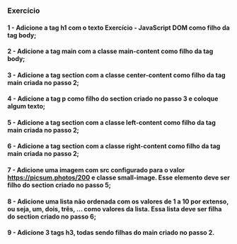 ### Exercício

#### 1 - Adicione a tag h1 com o texto Exercício - JavaScript DOM como filho da tag body;
#### 2 - Adicione a tag main com a classe main-content como filho da tag body;
#### 3 - Adicione a tag section com a classe center-content como filho da tag main criada no passo 2;
#### 4 - Adicione a tag p como filho do section criado no passo 3 e coloque algum texto;
#### 5 - Adicione a tag section com a classe left-content como filho da tag main criada no passo 2;
#### 6 - Adicione a tag section com a classe right-content como filho da tag main criada no passo 2;
#### 7 - Adicione uma imagem com src configurado para o valor https://picsum.photos/200 e classe small-image. Esse elemento deve ser filho do section criado no passo 5;
#### 8 - Adicione uma lista não ordenada com os valores de 1 a 10 por extenso, ou seja, um, dois, três, … como valores da lista. Essa lista deve ser filha do section criado no passo 6;
#### 9 - Adicione 3 tags h3, todas sendo filhas do main criado no passo 2.
#### 